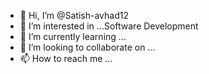 - 👋 Hi, I’m @Satish-avhad12
- 👀 I’m interested in ...Software Development
- 🌱 I’m currently learning ...
- 💞️ I’m looking to collaborate on ...
- 📫 How to reach me ...

<!---
Satish-avhad12/Satish-avhad12 is a ✨ special ✨ repository because its `README.md` (this file) appears on your GitHub profile.
You can click the Preview link to take a look at your changes.
--->

